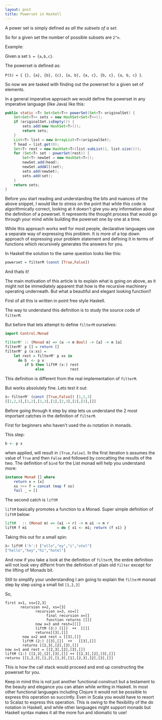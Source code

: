 ```yaml
---
layout: post
title: Powerset in Haskell
---
```


A power set is simply defined as *all the subsets of a set*.

So for a given set the number of possible subsets are `2^n`.

Example:

Given a set `S = {a,b,c}`.

The powerset is defined as:

`P(S) = { {}, {a}, {b}, {c}, {a, b}, {a, c}, {b, c}, {a, b, c} }`.

So now we are tasked with finding out the powerset for a given set of elements.

In a general imperative approach we would define the powerset in any imperative language (like Java) like this:

```java
public static <T> Set<Set<T>> powerSet(Set<T> originalSet) {
    Set<Set<T>> sets = new HashSet<Set<T>>();
    if (originalSet.isEmpty()) {
        sets.add(new HashSet<T>());
        return sets;
    }
    List<T> list = new ArrayList<T>(originalSet);
    T head = list.get(0);
    Set<T> rest = new HashSet<T>(list.subList(1, list.size())); 
    for (Set<T> set : powerSet(rest)) {
        Set<T> newSet = new HashSet<T>();
        newSet.add(head);
        newSet.addAll(set);
        sets.add(newSet);
        sets.add(set);
    }       
    return sets;
}  
```

Before you start reading and understanding the bits and nuances of the above snippet, I would like 
to stress on the point that while this code is algorithmically correct, looking at it doesn't give you any information about the 
definition of a powerset. It represents the thought process that would go through your mind while
building the powerset one by one at a time.

While this approach works well for most people, declarative languages use a separate way of expressing this problem. It is more of a top
down approach of expressing your problem statement and defining it in terms of functions which recursively generates the answers for you.

In Haskell the solution to the same question looks like this:

```haskell
powerset = filterM (const [True,False])
```

And thats it!

The main motivation of this article is to explain what is going on above, as it might not be immediately apparent that how is the recursive machinery operating underneath. But what a beautiful and elegant looking function!!

First of all this is written in point free style Haskell.

The way to understand this definition is to study the source code of `filterM`.

But before that lets attempt to define `filterM` ourselves:
```haskell
import Control.Monad

filterM' :: (Monad m) => (a -> m Bool) -> [a] -> m [a]
filterM' p [] = return []
filterM' p (x:xs) =
    let rest = filterM' p xs in
      do b  <- p x
         if b then liftM (x:) rest
              else            rest
```

This definition is different from the real implementation of `filterM`.

But works absolutely fine. Lets test it out:

```haskell
λ> filterM' (const [True,False]) [1,2,3]
[[1,2,3],[1,2],[1,3],[1],[2,3],[2],[3],[]]
```

Before going through it step by step lets us understand the 2 most important catches in the definition of `filterM`.

First for beginners who haven't used the `do` notation in monads.

This step:
```haskell
b <- p x
```
when applied, will result in `[True,False]`. In the first iteration `b` assumes the value of `True` and then `False` and followed by concatting the results of the two. The definition of `bind` for the List monad will help you understand more:

```haskell
instance Monad [] where  
    return x = [x]  
    xs >>= f = concat (map f xs)  
    fail _ = []  
```

The second catch is `liftM`

`liftM` basically promotes a function to a Monad. Super simple definition of `liftM` below:
```Haskell
liftM   :: (Monad m) => (a1 -> r) -> m a1 -> m r
liftM f m1              = do { x1 <- m1; return (f x1) }
```

Taking this out for a small spin:
```haskell
λ> liftM ('h':) ["ello","ey","i","otel"]
["hello","hey","hi","hotel"]
```

And now if you take a look at the definition of `filterM`, the entire definition will not look very differnt from the definition of plain old `filter` except for the lifting of Monads bit.

Still to simplify your understanding I am going to explain the `filterM` monad step by step using a small list `[1,2,3]`

So,
```
first x=1, xs=[2,3]
       recursion x=2, xs=[3]
              recursion x=3, xs=[]
                   final recursion x=[]
                   function returns [[]]
              now x=3 and rest=[[]]
              liftM (3:) [[]]  ++  [[]]
              returns[[3],[]]
        now x=2 and rest = [[3],[]]
        liftM (2:) [[3],[]]  ++   [[3],[]]
        returns [[2,3],[2],[3],[]]
now x=1 and rest = [[2,3],[2],[3],[]]
liftM (1:) [[2,3],[2],[3],[]] ++ [[2,3],[2],[3],[]]
returns [[1,2,3],[1,2],[1,3],[1],[2,3],[2],[3],[]]
```

This is how the call stack would proceed and end up constructing the powerset for you.

Keep in mind this is not just another functional construct but a testament to the beauty and elegance you can attain while writing in Haskell. In most other functional languages including Clojure it would not be possible
to express this operation so succintly. Even in Scala you would have to resort to Scalaz to express this operation. This is owing to the flexibility of the do notation in Haskell, and while other languages might support monads but Haskell syntax makes it all the more fun and idiomatic to use!
